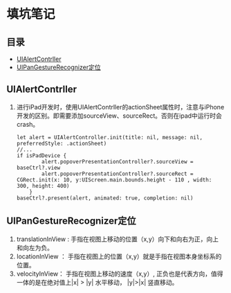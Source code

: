 # 填坑笔记

## 目录

* [UIAlertContrller](#UIAlertContrller)
* [UIPanGestureRecognizer定位](#UIPanGestureRecognizer定位)

## <span id = "UIAlertContrller"> UIAlertContrller </span>

1. 进行iPad开发时，使用UIAlertContrller的actionSheet属性时，注意与iPhone开发的区别。即需要添加sourceView、sourceRect。否则在ipad中运行时会crash。

	```
	let alert = UIAlertController.init(title: nil, message: nil, preferredStyle: .actionSheet)
	//...
	if isPadDevice {
            alert.popoverPresentationController?.sourceView = baseCtrl?.view
            alert.popoverPresentationController?.sourceRect = CGRect.init(x: 10, y:UIScreen.main.bounds.height - 110 , width: 300, height: 400)
        }
   baseCtrl?.present(alert, animated: true, completion: nil)
	```
	
## <span id = "UIPanGestureRecognizer定位"> UIPanGestureRecognizer定位 </span>

1. translationInView : 手指在视图上移动的位置（x,y）向下和向右为正，向上和向左为负。
2. locationInView ： 手指在视图上的位置（x,y）就是手指在视图本身坐标系的位置。
3. velocityInView： 手指在视图上移动的速度（x,y）, 正负也是代表方向，值得一体的是在绝对值上|x| > |y| 水平移动， |y|>|x| 竖直移动。

